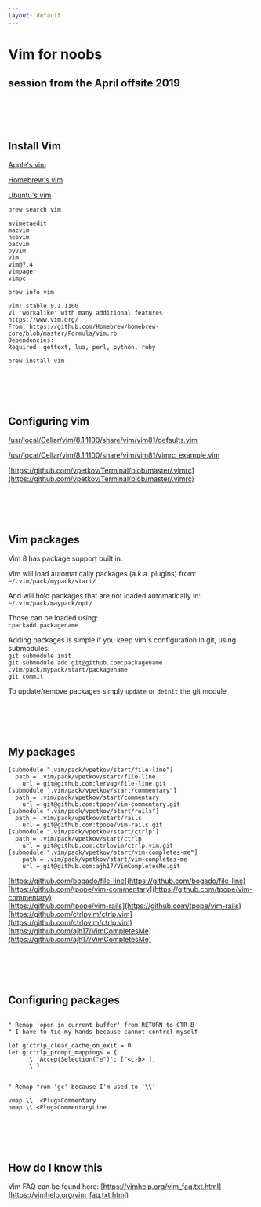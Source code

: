 ```yaml
---
layout: default
---
```


# Vim for noobs
## session from the April offsite 2019

# &nbsp;

## Install Vim

[Apple's vim](/vim-apple.html)

[Homebrew's vim](/vim-brew.html)

[Ubuntu's vim](/vim-deb.html)

`brew search vim`

```
avimetaedit        
macvim             
neovim             
pacvim             
pyvim              
vim    
vim@7.4            
vimpager           
vimpc
```

`brew info vim`

```
vim: stable 8.1.1100
Vi 'workalike' with many additional features
https://www.vim.org/
From: https://github.com/Homebrew/homebrew-core/blob/master/Formula/vim.rb
Dependencies:
Required: gettext, lua, perl, python, ruby
```
`brew install vim`

# &nbsp;

## Configuring vim

[/usr/local/Cellar/vim/8.1.1100/share/vim/vim81/defaults.vim](https://github.com/vim/vim/blob/master/runtime/defaults.vim)

[/usr/local/Cellar/vim/8.1.1100/share/vim/vim81/vimrc_example.vim](https://github.com/vim/vim/blob/master/runtime/vimrc_example.vim)

[https://github.com/vpetkov/Terminal/blob/master/.vimrc](https://github.com/vpetkov/Terminal/blob/master/.vimrc)

# &nbsp;

## Vim packages

Vim 8 has package support built in.

Vim will load automatically packages (a.k.a. plugins) from:  
`~/.vim/pack/mypack/start/`

And will hold packages that are not loaded automatically in:  
`~/.vim/pack/maypack/opt/`

Those can be loaded using:  
`:packadd packagename`

Adding packages is simple if you keep vim's configuration in git, using submodules:  
`git submodule init`  
`git submodule add git@github.com:packagename .vim/pack/mypack/start/packagename`  
`git commit`

To update/remove packages simply `update` or `deinit` the git module

# &nbsp;

## My packages

```
[submodule ".vim/pack/vpetkov/start/file-line"]
  path = .vim/pack/vpetkov/start/file-line
	url = git@github.com:lervag/file-line.git
[submodule ".vim/pack/vpetkov/start/commentary"]
  path = .vim/pack/vpetkov/start/commentary
	url = git@github.com:tpope/vim-commentary.git
[submodule ".vim/pack/vpetkov/start/rails"]
  path = .vim/pack/vpetkov/start/rails
	url = git@github.com:tpope/vim-rails.git
[submodule ".vim/pack/vpetkov/start/ctrlp"]
  path = .vim/pack/vpetkov/start/ctrlp
	url = git@github.com:ctrlpvim/ctrlp.vim.git
[submodule ".vim/pack/vpetkov/start/vim-completes-me"]
	path = .vim/pack/vpetkov/start/vim-completes-me
	url = git@github.com:ajh17/VimCompletesMe.git
```

[https://github.com/bogado/file-line](https://github.com/bogado/file-line)  
[https://github.com/tpope/vim-commentary](https://github.com/tpope/vim-commentary)  
[https://github.com/tpope/vim-rails](https://github.com/tpope/vim-rails)  
[https://github.com/ctrlpvim/ctrlp.vim](https://github.com/ctrlpvim/ctrlp.vim)  
[https://github.com/ajh17/VimCompletesMe](https://github.com/ajh17/VimCompletesMe)  

# &nbsp;

## Configuring packages

```

" Remap 'open in current buffer' from RETURN to CTR-B
" I have to tie my hands because cannot control myself

let g:ctrlp_clear_cache_on_exit = 0
let g:ctrlp_prompt_mappings = {
      \ 'AcceptSelection("e")': ['<c-b>'],
      \ }


" Remap from 'gc' because I'm used to '\\'

vmap \\  <Plug>Commentary
nmap \\ <Plug>CommentaryLine
```

# &nbsp;

## How do I know this

Vim FAQ can be found here: [https://vimhelp.org/vim_faq.txt.html](https://vimhelp.org/vim_faq.txt.html)

# &nbsp;
# &nbsp;
# &nbsp;
# &nbsp;
# &nbsp;
